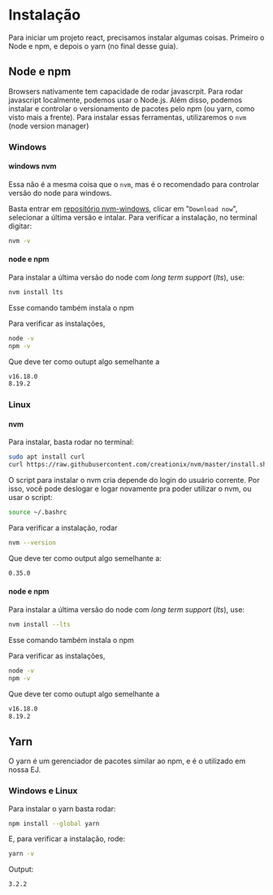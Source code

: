# Instalação

Para iniciar um projeto react, precisamos instalar algumas coisas. Primeiro o Node e npm, e depois o yarn (no final desse guia).

## Node e npm

Browsers nativamente tem capacidade de rodar javascrpit. Para rodar javascript localmente, podemos usar o Node.js. Além disso, podemos instalar e controlar o versionamento de pacotes pelo npm (ou yarn, como visto mais a frente).
Para instalar essas ferramentas, utilizaremos o `nvm` (node version manager)

### Windows

#### windows nvm

Essa não é a mesma coisa que o `nvm`, mas é o recomendado para controlar versão do node para windows.

Basta entrar em [repositório nvm-windows](https://github.com/coreybutler/nvm-windows#installation--upgrades), clicar em "`Download now`", selecionar a última versão e intalar.
Para verificar a instalação, no terminal digitar:

```bash
nvm -v
```

#### node e npm

Para instalar a última versão do node com _long term support_ (_lts_), use:

```bash
nvm install lts
```

Esse comando também instala o npm

Para verificar as instalações,

```bash
node -v
npm -v
```
Que deve ter como outupt algo semelhante a
```bash
v16.18.0
8.19.2
```


### Linux

#### nvm


Para instalar, basta rodar no terminal:
```bash
sudo apt install curl 
curl https://raw.githubusercontent.com/creationix/nvm/master/install.sh | bash
```

O script para instalar o nvm cria depende do login do usuário corrente. Por isso, você pode deslogar e logar novamente pra poder utilizar o nvm, ou usar o script:

```bash
source ~/.bashrc
```

Para verificar a instalação, rodar

```bash
nvm --version
```
Que deve ter como output algo semelhante a:
```bash
0.35.0
```


#### node e npm

Para instalar a última versão do node com _long term support_ (_lts_), use:

```bash
nvm install --lts
```

Esse comando também instala o npm

Para verificar as instalações,

```bash
node -v
npm -v
```
Que deve ter como outupt algo semelhante a
```bash
v16.18.0
8.19.2
```

## Yarn

O yarn é um gerenciador de pacotes similar ao npm, e é o utilizado em nossa EJ.

### Windows e Linux

Para instalar o yarn basta rodar:

```bash
npm install --global yarn
```

E, para verificar a instalação, rode:

```bash
yarn -v
```

Output:

```bash
3.2.2
```
